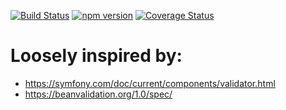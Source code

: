 [![Build Status](https://travis-ci.org/stopsopa/validator.svg?branch=v0.0.40)](https://travis-ci.org/stopsopa/validator)
[![npm version](https://badge.fury.io/js/%40stopsopa%2Fvalidator.svg)](https://badge.fury.io/js/%40stopsopa%2Fvalidator)
[![Coverage Status](https://coveralls.io/repos/github/stopsopa/validator/badge.svg?branch=v0.0.40)](https://coveralls.io/github/stopsopa/validator?branch=v0.0.40)

# Loosely inspired by:
- https://symfony.com/doc/current/components/validator.html
- https://beanvalidation.org/1.0/spec/


